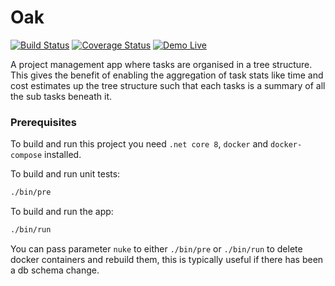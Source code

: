 Oak
===
[![Build Status](https://github.com/0xor1/oak/actions/workflows/build.yml/badge.svg)](https://github.com/0xor1/oak/actions/workflows/build.yml)
[![Coverage Status](https://coveralls.io/repos/github/0xor1/oak/badge.svg)](https://coveralls.io/github/0xor1/oak)
[![Demo Live](https://img.shields.io/badge/demo-live-4ec820)](https://oak.dans-demos.com)


A project management app where tasks are organised in a tree structure.
This gives the benefit of enabling the aggregation of task stats like time
and cost estimates up the tree structure such that each tasks is a summary of all
the sub tasks beneath it.

### Prerequisites

To build and run this project you need `.net core 8`, `docker` and `docker-compose` installed.

To build and run unit tests:
```bash
./bin/pre
```
To build and run the app:
```bash
./bin/run
```
You can pass parameter `nuke` to either `./bin/pre` or `./bin/run` to delete
docker containers and rebuild them, this is typically useful if there has been a db schema change.
